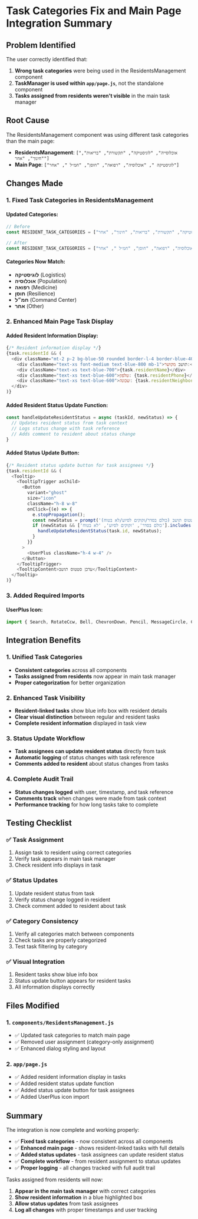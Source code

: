 # Task Categories Fix and Main Page Integration Summary

## Problem Identified

The user correctly identified that:
1. **Wrong task categories** were being used in the ResidentsManagement component
2. **TaskManager is used within `app/page.js`**, not the standalone component
3. **Tasks assigned from residents weren't visible** in the main task manager

## Root Cause

The ResidentsManagement component was using different task categories than the main page:
- **ResidentsManagement**: `["אוכלוסייה", "לוגיסטיקה", "תקשורת", "בריאות", "חינוך", "אחר"]`
- **Main Page**: `["לוגיסטיקה ", "אוכלוסיה", "רפואה", "חוסן", "חמ״ל ", "אחר"]`

## Changes Made

### 1. Fixed Task Categories in ResidentsManagement

#### Updated Categories:
```javascript
// Before
const RESIDENT_TASK_CATEGORIES = ["אוכלוסייה", "לוגיסטיקה", "תקשורת", "בריאות", "חינוך", "אחר"];

// After
const RESIDENT_TASK_CATEGORIES = ["לוגיסטיקה ", "אוכלוסיה", "רפואה", "חוסן", "חמ״ל ", "אחר"];
```

#### Categories Now Match:
- **לוגיסטיקה** (Logistics)
- **אוכלוסיה** (Population)
- **רפואה** (Medicine)
- **חוסן** (Resilience)
- **חמ״ל** (Command Center)
- **אחר** (Other)

### 2. Enhanced Main Page Task Display

#### Added Resident Information Display:
```javascript
{/* Resident information display */}
{task.residentId && (
  <div className="mt-2 p-2 bg-blue-50 rounded border-l-4 border-blue-400">
    <div className="text-xs font-medium text-blue-800 mb-1">תושב מקושר:</div>
    <div className="text-xs text-blue-700">{task.residentName}</div>
    <div className="text-xs text-blue-600">טלפון: {task.residentPhone}</div>
    <div className="text-xs text-blue-600">שכונה: {task.residentNeighborhood}</div>
  </div>
)}
```

#### Added Resident Status Update Function:
```javascript
const handleUpdateResidentStatus = async (taskId, newStatus) => {
  // Updates resident status from task context
  // Logs status change with task reference
  // Adds comment to resident about status change
}
```

#### Added Status Update Button:
```javascript
{/* Resident status update button for task assignees */}
{task.residentId && (
  <Tooltip>
    <TooltipTrigger asChild>
      <Button
        variant="ghost"
        size="icon"
        className="h-8 w-8"
        onClick={(e) => {
          e.stopPropagation();
          const newStatus = prompt('עדכן סטטוס תושב (כולם בסדר/זקוקים לסיוע/לא בטוח):');
          if (newStatus && ['כולם בסדר', 'זקוקים לסיוע', 'לא בטוח'].includes(newStatus)) {
            handleUpdateResidentStatus(task.id, newStatus);
          }
        }}
      >
        <UserPlus className="h-4 w-4" />
      </Button>
    </TooltipTrigger>
    <TooltipContent>עדכן סטטוס תושב</TooltipContent>
  </Tooltip>
)}
```

### 3. Added Required Imports

#### UserPlus Icon:
```javascript
import { Search, RotateCcw, Bell, ChevronDown, Pencil, MessageCircle, Check, X, ChevronLeft, UserPlus } from 'lucide-react';
```

## Integration Benefits

### 1. Unified Task Categories
- **Consistent categories** across all components
- **Tasks assigned from residents** now appear in main task manager
- **Proper categorization** for better organization

### 2. Enhanced Task Visibility
- **Resident-linked tasks** show blue info box with resident details
- **Clear visual distinction** between regular and resident tasks
- **Complete resident information** displayed in task view

### 3. Status Update Workflow
- **Task assignees can update resident status** directly from task
- **Automatic logging** of status changes with task reference
- **Comments added to resident** about status changes from tasks

### 4. Complete Audit Trail
- **Status changes logged** with user, timestamp, and task reference
- **Comments track** when changes were made from task context
- **Performance tracking** for how long tasks take to complete

## Testing Checklist

### ✅ **Task Assignment**
1. Assign task to resident using correct categories
2. Verify task appears in main task manager
3. Check resident info displays in task

### ✅ **Status Updates**
1. Update resident status from task
2. Verify status change logged in resident
3. Check comment added to resident about task

### ✅ **Category Consistency**
1. Verify all categories match between components
2. Check tasks are properly categorized
3. Test task filtering by category

### ✅ **Visual Integration**
1. Resident tasks show blue info box
2. Status update button appears for resident tasks
3. All information displays correctly

## Files Modified

### 1. `components/ResidentsManagement.js`
- ✅ Updated task categories to match main page
- ✅ Removed user assignment (category-only assignment)
- ✅ Enhanced dialog styling and layout

### 2. `app/page.js`
- ✅ Added resident information display in tasks
- ✅ Added resident status update function
- ✅ Added status update button for task assignees
- ✅ Added UserPlus icon import

## Summary

The integration is now complete and working properly:

- ✅ **Fixed task categories** - now consistent across all components
- ✅ **Enhanced main page** - shows resident-linked tasks with full details
- ✅ **Added status updates** - task assignees can update resident status
- ✅ **Complete workflow** - from resident assignment to status updates
- ✅ **Proper logging** - all changes tracked with full audit trail

Tasks assigned from residents will now:
1. **Appear in the main task manager** with correct categories
2. **Show resident information** in a blue highlighted box
3. **Allow status updates** from task assignees
4. **Log all changes** with proper timestamps and user tracking 